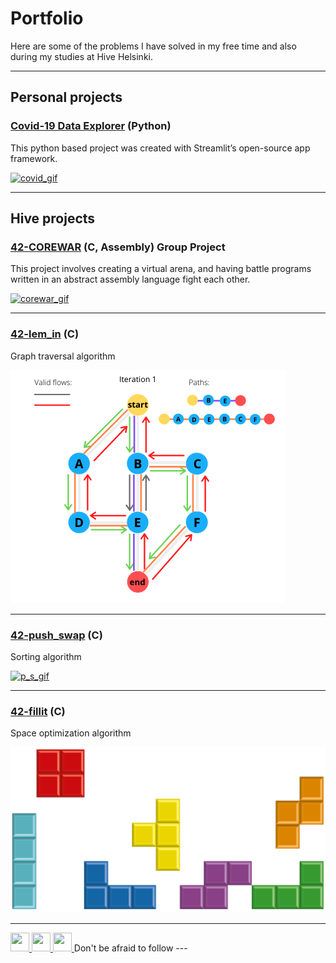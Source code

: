 # Portfolio

Here are some of the problems I have solved in my free time and also during my studies at Hive Helsinki.  

---

## Personal projects 

### [Covid-19 Data Explorer](/project1) (Python)  
This python based project was created with Streamlit’s open-source app framework.

<a href="/project1">
   <img alt="covid_gif" src="https://media.giphy.com/media/JSpM4vjH4h88MrLms3/giphy.gif?raw=true">
</a>  

---

## Hive projects

### [42-COREWAR](/project5) (C, Assembly) Group Project  
This project involves creating a virtual arena, and having battle programs written in an abstract assembly language fight each other.

<a href="/project5">
   <img alt="corewar_gif" src="corewar.gif">
</a>  

---

### [42-lem_in](/project2) (C)  
Graph traversal algorithm

<a href="/project2">
   <img alt="flows" src="images/flows.png?raw=true">
</a>  

---
### [42-push_swap](/project3) (C)  
Sorting algorithm

<a href="/project3">
   <img alt="p_s_gif" src="https://media.giphy.com/media/Z9KQXYnxTpWIMArgTP/giphy.gif?raw=true">
</a>  

---

### [42-fillit](/project4) (C)  
Space optimization algorithm

<a href="/project4">
   <img alt="cubes" src="images/cubes.png?raw=true">
</a>  


---

<a href="https://github.com/kurval"  target="_blank">
   <img height="30" width="30" src="https://cdn.jsdelivr.net/npm/simple-icons@v3/icons/github.svg" />
</a>
<a href="https://www.linkedin.com/in/valtterikurkela/"  target="_blank">
   <img height="30" width="30" src="https://cdn.jsdelivr.net/npm/simple-icons@v3/icons/linkedin.svg" />
</a>
<a href="https://twitter.com/KurkelaValtteri"  target="_blank">
   <img height="30" width="30" src="https://cdn.jsdelivr.net/npm/simple-icons@v3/icons/twitter.svg" />
</a>
Don't be afraid to follow
---
